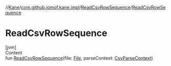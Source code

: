 //[Kane](../../index.md)/[com.github.jomof.kane.impl](../index.md)/[ReadCsvRowSequence](index.md)/[ReadCsvRowSequence](-read-csv-row-sequence.md)



# ReadCsvRowSequence  
[jvm]  
Content  
fun [ReadCsvRowSequence](-read-csv-row-sequence.md)(file: [File](https://docs.oracle.com/javase/8/docs/api/java/io/File.html), parseContext: [CsvParseContext](../../com.github.jomof.kane.impl.csv/-csv-parse-context/index.md))  



